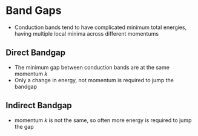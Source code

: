 # Band Gaps

- Conduction bands tend to have complicated minimum total energies, having multiple local minima across different momentums

## Direct Bandgap

- The minimum gap between conduction bands are at the same momentum $k$
- Only a change in energy, not momentum is required to jump the bandgap

## Indirect Bandgap

- momentum $k$ is not the same, so often more energy is required to jump the gap

